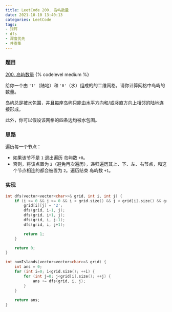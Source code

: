 ```yaml
---
title: LeetCode 200. 岛屿数量
date: 2021-10-10 13:40:13
categories: LeetCode
tags:
- 矩阵
- dfs
- 深度优先
- 并查集
---
```


### 题目
[200. 岛屿数量](https://leetcode-cn.com/problems/number-of-islands/)
{% codelevel medium %}

给你一个由 `'1'`（陆地）和 `'0'`（水）组成的的二维网格，请你计算网格中岛屿的数量。
<!-- more -->

岛屿总是被水包围，并且每座岛屿只能由水平方向和/或竖直方向上相邻的陆地连接形成。

此外，你可以假设该网格的四条边均被水包围。

### 思路
遍历每一个节点：

- 如果该节不是 `1` 退出遍历 岛屿数 `+0`。
- 否则，将该点置为 `2`（避免再次遍历），递归遍历其上、下、左、右节点，和这个节点相连的都会被置为 `2`。遍历结束 岛屿数 `+1`。

### 实现
``` cpp
int dfs(vector<vector<char>>& grid, int i, int j) {
    if (i >= 0 && j >= 0 && i < grid.size() && j < grid[i].size() && grid[i][j] == '1') {
        grid[i][j] = '2';
        dfs(grid, i-1, j);
        dfs(grid, i+1, j);
        dfs(grid, i, j-1);
        dfs(grid, i, j+1);

        return 1;
    }

    return 0;
}

int numIslands(vector<vector<char>>& grid) {
    int ans = 0;
    for (int i=0; i<grid.size(); ++i) {
        for (int j=0; j<grid[i].size(); ++j) {
            ans += dfs(grid, i, j);
        }
    }
    
    return ans;
}
```
